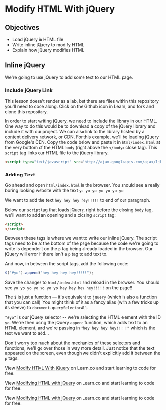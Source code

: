# Modify HTML With jQuery

## Objectives

+ Load jQuery in HTML file
+ Write inline jQuery to modify HTML
+ Explain how jQuery modifies HTML

## Inline jQuery

We're going to use jQuery to add some text to our HTML page.

### Include jQuery Link

This lesson doesn't render as a lab, but there are files within this repository you'll need to code along. Click on the Github icon in Learn, and fork and clone this repository.

In order to start writing jQuery, we need to include the library in our HTML. One way to do this would be to download a copy of the jQuery library and include it with our project. We can also link to the library hosted by a content delivery network, or CDN. For this example, we'll be loading jQuery from Google's CDN. Copy the code below and paste it in `html/index.html` at the very bottom of the HTML `body` (right above the `</body>` close tag). This `script` tag links our HTML file to the jQuery library.

```html
<script type="text/javascript" src="http://ajax.googleapis.com/ajax/libs/jquery/1.3/jquery.min.js"></script>
```

### Adding Text

Go ahead and open `html/index.html` in the browser. You should see a really boring looking website with the text `yo yo yo yo yo yo yo`.

We want to add the text `hey hey hey hey!!!!!` to end of our paragraph.

Below our `script` tag that loads jQuery, right before the closing `body` tag, we'll want to add an opening and a closing `script` tag:

```html
<script>
</script>
```

Between these tags is where we want to write our inline jQuery. The script tags need to be at the bottom of the page because the code we're going to write is dependent on the `p` tag being already loaded in the browser. Our jQuery will error if there isn't a `p` tag to add text to.

And now, in between the script tags, add the following code:

```js
$("#yo").append("hey hey hey hey!!!!!");
```

Save the changes to `html/index.html` and reload in the browser. You should see `yo yo yo yo yo yo yo hey hey hey hey!!!!!` on the page!!

The `$` is just a function — it's equivalent to `jQuery` (which is also a function that you can call). You might think of it as a fancy alias (with a few tricks up its sleeve) to `document.querySelectorAll`.

`"#yo"` is our jQuery selector -- we're selecting the HTML element with the ID `yo`. We're then using the jQuery `append` function, which adds text to an HTML element, and we're passing in `"hey hey hey hey!!!!!"` which is the text we want to add...

Don't worry too much about the mechanics of these selectors and functions, we'll go over those in way more detail. Just notice that the text appeared on the screen, even though we didn't explicitly add it between the `p` tags.

<p data-visibility='hidden'>View <a href='https://learn.co/lessons/js-jquery-modify-html-readme' title='Modify HTML With jQuery'>Modify HTML With jQuery</a> on Learn.co and start learning to code for free.</p>

<p class='util--hide'>View <a href='https://learn.co/lessons/js-jquery-modify-html-readme'>Modifying HTML with jQuery</a> on Learn.co and start learning to code for free.</p>

<p class='util--hide'>View <a href='https://learn.co/lessons/js-jquery-modify-html-readme'>Modifying HTML with jQuery </a> on Learn.co and start learning to code for free.</p>
